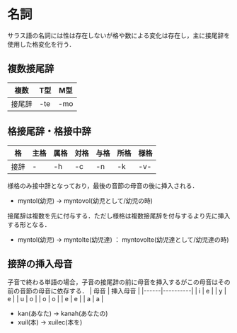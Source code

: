 # 名詞
サラス語の名詞には性は存在しないが格や数による変化は存在し，主に接尾辞を使用した格変化を行う．  

## 複数接尾辞
| 複数   | T型  | M型 |
|--------|------|-----|
| 接尾辞 | -te  | -mo |

## 格接尾辞・格接中辞
| 格   | 主格 | 属格 | 対格 | 与格 | 所格 | 様格 |
|------|------|------|------|------|------|------|
| 接辞 | -    | -h   | -c   | -n   | -k   | -v-  |

様格のみ接中辞となっており，最後の音節の母音の後に挿入される．
* myntol(幼児) → myntovol(幼児として/幼児の時)

接尾辞は複数を先に付与する．ただし様格は複数接尾辞を付与するより先に挿入する形となる．
* myntol(幼児) → myntolte(幼児達) ： myntovolte(幼児達として/幼児達の時)

## 接辞の挿入母音
子音で終わる単語の場合，子音の接尾辞の前に母音を挿入するがこの母音はその前の音節の母音に依存する．
| 母音 | 挿入母音 |
|------|----------|
| i    | e        |
| y    | e        |
| u    | o        |
| o    | o        |
| e    | e        |
| a    | a        |
* kan(あなた) → kanah(あなたの)
* xuil(本) → xuilec(本を)
